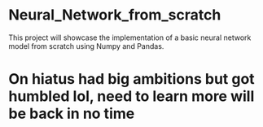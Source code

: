 # Neural_Network_from_scratch
This project will showcase the implementation of a basic neural network model from scratch using Numpy and Pandas.
# On hiatus had big ambitions but got humbled lol, need to learn more will be back in no time
